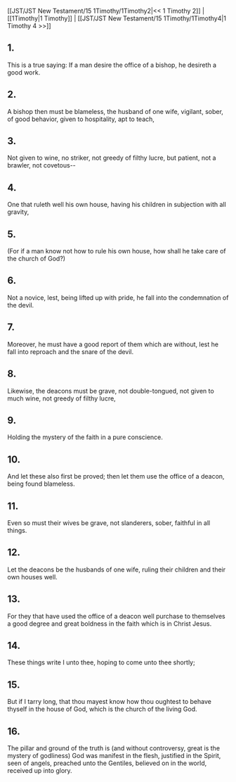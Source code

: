 [[JST/JST New Testament/15 1Timothy/1Timothy2|<< 1 Timothy 2]] | [[1Timothy|1 Timothy]] | [[JST/JST New Testament/15 1Timothy/1Timothy4|1 Timothy 4 >>]]
## 1.
This is a true saying: If a man desire the office of a bishop, he desireth a good work.
## 2.
A bishop then must be blameless, the husband of one wife, vigilant, sober, of good behavior, given to hospitality, apt to teach,
## 3.
Not given to wine, no striker, not greedy of filthy lucre, but patient, not a brawler, not covetous\--
## 4.
One that ruleth well his own house, having his children in subjection with all gravity,
## 5.
(For if a man know not how to rule his own house, how shall he take care of the church of God?)
## 6.
Not a novice, lest, being lifted up with pride, he fall into the condemnation of the devil.
## 7.
Moreover, he must have a good report of them which are without, lest he fall into reproach and the snare of the devil.
## 8.
Likewise, the deacons must be grave, not double-tongued, not given to much wine, not greedy of filthy lucre,
## 9.
Holding the mystery of the faith in a pure conscience.
## 10.
And let these also first be proved; then let them use the office of a deacon, being found blameless.
## 11.
Even so must their wives be grave, not slanderers, sober, faithful in all things.
## 12.
Let the deacons be the husbands of one wife, ruling their children and their own houses well.
## 13.
For they that have used the office of a deacon well purchase to themselves a good degree and great boldness in the faith which is in Christ Jesus.
## 14.
These things write I unto thee, hoping to come unto thee shortly;
## 15.
But if I tarry long, that thou mayest know how thou oughtest to behave thyself in the house of God, which is the church of the living God.
## 16.
The pillar and ground of the truth is (and without controversy, great is the mystery of godliness) God was manifest in the flesh, justified in the Spirit, seen of angels, preached unto the Gentiles, believed on in the world, received up into glory.

